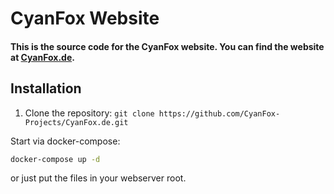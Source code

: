 # CyanFox Website

#### This is the source code for the CyanFox website. You can find the website at [CyanFox.de](http://cyanfox.de).

## Installation

1. Clone the repository: `git clone https://github.com/CyanFox-Projects/CyanFox.de.git`

Start via docker-compose:
```bash
docker-compose up -d
```

or just put the files in your webserver root.
